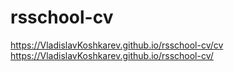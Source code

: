 # rsschool-cv
https://VladislavKoshkarev.github.io/rsschool-cv/cv  
https://VladislavKoshkarev.github.io/rsschool-cv/
